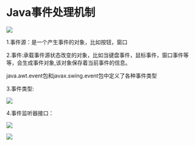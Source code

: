 # Java事件处理机制

![](C:%5CUsers%5C23139%5COneDrive%5CPictures%5C7AAA7FCFAA04F78676FEF6DEEE9C8711.jpg)

1.事件源：是一个产生事件的对象，比如按钮，窗口

2.事件:承载事件源状态改变的对象，比如当键盘事件，鼠标事件，窗口事件等等，会生成事件对象,该对象保存着当前事件的信息。

java.awt.event包和javax.swing.event包中定义了各种事件类型

3.事件类型:

![](C:%5CUsers%5C23139%5COneDrive%5CPictures%5C31E14976E85372472A2D9B9E2EDD4913.jpg)

4.事件监听器接口：

![](C:%5CUsers%5C23139%5COneDrive%5CPictures%5C2E067C1A35075805CBEAE4B67A0C9237.jpg)

![](C:%5CUsers%5C23139%5COneDrive%5CPictures%5C7C679FB03BCE3EB5F87D85B434FAB1AA.jpg)